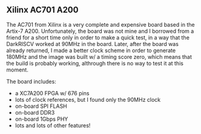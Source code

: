 ## Xilinx AC701 A200

The AC701 from Xilinx is a very complete and expensive board based in the
Artix-7 A200.  Unfortunately, the board was not mine and I borrowed from a
friend for a short time only in order to make a quick test, in a way that
the DarkRISCV worked at 90MHz in the board.  Later, after the board was
already returned, I made a better clock scheme in order to generate 180MHz
and the image was built w/ a timing score zero, which means that the build
is probably working, althrough there is no way to test it at this moment.

The board includes:

- a XC7A200 FPGA w/ 676 pins
- lots of clock references, but I found only the 90MHz clock
- on-board SPI FLASH
- on-board DDR3
- on-board 1Gbps PHY
- lots and lots of other features!
